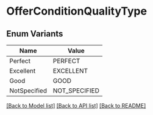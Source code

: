 # OfferConditionQualityType

## Enum Variants

| Name | Value |
|---- | -----|
| Perfect | PERFECT |
| Excellent | EXCELLENT |
| Good | GOOD |
| NotSpecified | NOT_SPECIFIED |


[[Back to Model list]](../README.md#documentation-for-models) [[Back to API list]](../README.md#documentation-for-api-endpoints) [[Back to README]](../README.md)


